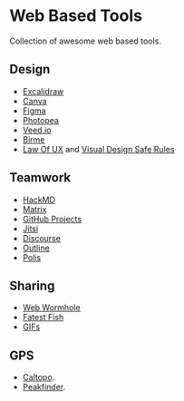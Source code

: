 # Web Based Tools

Collection of awesome web based tools.

## Design

- [Excalidraw](https://excalidraw.com/)
- [Canva](https://www.canva.com/)
- [Figma](https://www.figma.com/)
- [Photopea](https://www.photopea.com/)
- [Veed.io](https://www.veed.io/)
- [Birme](https://www.birme.net/)
- [Law Of UX](https://lawsofux.com/) and [Visual Design Safe Rules](https://anthonyhobday.com/sideprojects/saferules/)

## Teamwork

- [HackMD](https://hackmd.io/)
- [Matrix](https://matrix.org/)
- [GitHub Projects](https://github.com/features/issues)
- [Jitsi](https://meet.jit.si/)
- [Discourse](https://www.discourse.org/)
- [Outline](https://github.com/outline/outline)
- [Polis](https://pol.is/home)

## Sharing

- [Web Wormhole](https://webwormhole.io/)
- [Fatest Fish](https://fastest.fish/)
- [GIFs](https://gifcap.dev/)

## GPS

- [Caltopo](https://caltopo.com/map.html).
- [Peakfinder](https://www.peakfinder.org/).
